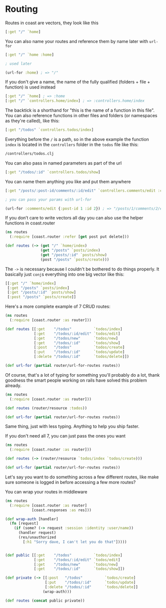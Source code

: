 # Routing

Routes in coast are vectors, they look like this

```clojure
[:get "/" `home]
```

You can also name your routes and reference them by name later with `url-for`

```clojure
[:get "/" `home :home]

; used later

(url-for :home) ; => "/"
```

If you don't give a name, the name of the fully qualified (folders + file + function) is used instead

```clojure
[:get "/" `home] ; => :home
[:get "/" `controllers.home/index] ; => :controllers.home/index
```

The backtick is a shorthand for "this is the name of a function in this file". You can also reference functions in other files and folders (or namespaces as they're called), like this:

```clojure
[:get "/todos" `controllers.todos/index]
```

Everything before the `/` is a path, so in the above example the function `index` is located in the `controllers` folder in the `todos` file like this:

```sh
/controllers/todos.clj
```

You can also pass in named parameters as part of the url

```clojure
[:get "/todos/:id" `controllers.todos/show]
```

You can name them anything you like and put them anywhere

```clojure
[:get "/posts/:post-id/comments/:id/edit" `controllers.comments/edit :comments/edit]

; you can pass your params with url-for

(url-for :comments/edit {:post-id 1 :id 2}) ; => "/posts/1/comments/2/edit"
```

If you don’t care to write vectors all day you can also use the helper functions in coast.router

```clojure
(ns routes
  (:require [coast.router :refer [get post put delete]))

(def routes (-> (get "/" `home/index)
                (get "/posts" `posts/index)
                (get "/posts/:id" `posts/show)
                (post "/posts" `posts/create)))
```

The `->` is necessary because I couldn't be bothered to do things properly. It basically just `conj`s
everything into one big vector like this:

```clojure
[[:get "/" `home/index]
 [:get "/posts" `posts/index]
 [:get "/posts/:id" `posts/show]
 [:post "/posts" `posts/create]]
```

Here's a more complete example of 7 CRUD routes:

```clojure
(ns routes
  (:require [coast.router :as router]))

(def routes [[:get    "/todos"          `todos/index]
             [:get    "/todos/:id/edit" `todos/edit]
             [:get    "/todos/new"      `todos/new]
             [:get    "/todos/:id"      `todos/show]
             [:post   "/todos"          `todos/create]
             [:put    "/todos/:id"      `todos/update]
             [:delete "/todos/:id"      `todos/delete]])

(def url-for (partial router/url-for-routes routes))
```

Of course, that's a lot of typing for something you'll probably do a lot,
thank goodness the smart people working on rails have solved this problem already.

```clojure
(ns routes
  (:require [coast.router :as router]))

(def routes (router/resource :todos))

(def url-for (partial router/url-for-routes routes))
```

Same thing, just with less typing. Anything to help you ship faster.

If you don't need all 7, you can just pass the ones you want

```clojure
(ns routes
  (:require [coast.router :as router]))

(def routes (-> (router/resource `todos/index `todos/create)))

(def url-for (partial router/url-for-routes routes))
```

Let's say you want to do something across a few different routes, like make sure someone is logged in before accessing a few more routes?

You can wrap your routes in middleware

```clojure
(ns routes
  (:require [coast.router :as router]
            [coast.responses :as res]))

(def wrap-auth [handler]
  (fn [request]
    (if (some? (-> request :session :identity :user/name))
      (handler request)
      (res/unauthorized
        [:h1 "Sorry dave, I can't let you do that"]))))


(def public [[:get    "/todos"          `todos/index]
             [:get    "/todos/:id/edit" `todos/edit]
             [:get    "/todos/new"      `todos/new]
             [:get    "/todos/:id"      `todos/show]])

(def private (-> [[:post   "/todos"          `todos/create]
                  [:put    "/todos/:id"      `todos/update]
                  [:delete "/todos/:id"      `todos/delete]]
                 (wrap-auth)))

(def routes (concat public private))
```
